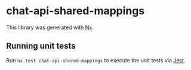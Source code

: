 # chat-api-shared-mappings

This library was generated with [Nx](https://nx.dev).

## Running unit tests

Run `nx test chat-api-shared-mappings` to execute the unit tests via [Jest](https://jestjs.io).
